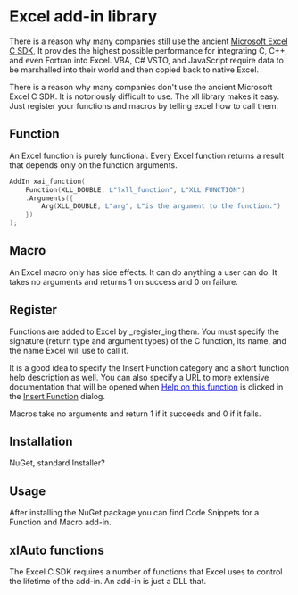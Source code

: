 # Excel add-in library

There is a reason why many companies still use the ancient 
[Microsoft Excel C SDK](https://learn.microsoft.com/en-us/office/client-developer/excel/welcome-to-the-excel-software-development-kit), 
It provides the highest possible performance
for integrating C, C++, and even Fortran into Excel. 
VBA, C# VSTO, and JavaScript require data to be marshalled into their
world and then copied back to native Excel.

There is a reason why many companies don't use the ancient Microsoft Excel C SDK. 
It is notoriously difficult to use. 
The xll library makes it easy.
Just register your functions and macros by telling excel how to call them.

## Function

An Excel function is purely functional.
Every Excel function returns a result that depends only on the function arguments.
```C++
AddIn xai_function(
    Function(XLL_DOUBLE, L"?xll_function", L"XLL.FUNCTION")
    .Arguments({
		Arg(XLL_DOUBLE, L"arg", L"is the argument to the function.")
	})
);
```

## Macro

An Excel macro only has side effects. It can do anything a user can do. 
It takes no arguments and returns 1 on success and 0 on failure.

## Register

Functions are added to Excel by _register_ing them.
You must specify the signature (return type and argument types) of the C function,
its name, and the name Excel will use to call it. 

It is a good idea to specify the Insert Function category and 
a short function help description as well.
You can also specify a URL to more extensive documentation
that will be opened when <font color=blue><u>Help on this function</u></font> is clicked in the 
[Insert Function](https://support.microsoft.com/en-us/office/insert-function-74474114-7c7f-43f5-bec3-096c56e2fb13) 
dialog.

Macros take no arguments and return 1 if it succeeds and 0 if it fails.

## Installation

NuGet, standard Installer?

## Usage

After installing the NuGet package you can find Code Snippets
for a Function and Macro add-in.

## xlAuto functions

The Excel C SDK requires a number of functions that Excel uses to 
control the lifetime of the add-in. An add-in is just a DLL that.

